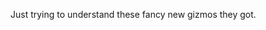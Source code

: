 Just trying to understand these fancy new gizmos they got.
<!---
StudentJah/StudentJah is a ✨ special ✨ repository because its `README.md` (this file) appears on your GitHub profile.
You can click the Preview link to take a look at your changes.
--->
